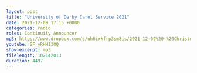 ```yaml
---
layout: post
title: "University of Derby Carol Service 2021"
date: 2021-12-09 17:15 +0000
categories: radio
roles: Continuity Announcer
mp3: https://www.dropbox.com/s/uh6ixkfrp3sm8is/2021-12-09%20-%20Christmas%20Service.mp3?raw=1
youtube: SF_yRHHI3OQ
show-excerpt: mp3
filelength: 102142013
duration: 4497
---
```

